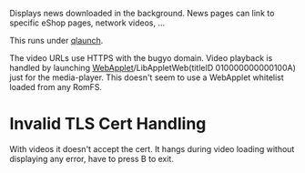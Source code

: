 Displays news downloaded in the background. News pages can link to
specific eShop pages, network videos, ...

This runs under [qlaunch](Qlaunch.md "wikilink").

The video URLs use HTTPS with the bugyo domain. Video playback is
handled by launching
[WebApplet](Internet%20Browser.md "wikilink")/LibAppletWeb(titleID
010000000000100A) just for the media-player. This doesn't seem to use a
WebApplet whitelist loaded from any RomFS.

# Invalid TLS Cert Handling

With videos it doesn't accept the cert. It hangs during video loading
without displaying any error, have to press B to exit.
